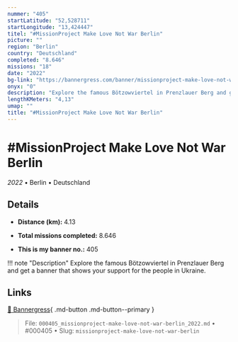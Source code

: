```yaml
---
nummer: "405"
startLatitude: "52,528711"
startLongitude: "13,424447"
titel: "#MissionProject Make Love Not War Berlin"
picture: ""
region: "Berlin"
country: "Deutschland"
completed: "8.646"
missions: "18"
date: "2022"
bg-link: "https://bannergress.com/banner/missionproject-make-love-not-war-berlin-d5d5"
onyx: "0"
description: "Explore the famous Bötzowviertel in Prenzlauer Berg and get a banner that shows your support for the people in Ukraine."
lengthKMeters: "4,13"
umap: ""
title: "#MissionProject Make Love Not War Berlin"
---
```

# #MissionProject Make Love Not War Berlin

*2022* • Berlin • Deutschland



## Details
- **Distance (km):** 4.13

- **Total missions completed:** 8.646
- **This is my banner no.:** 405


!!! note "Description"
    Explore the famous Bötzowviertel in Prenzlauer Berg and get a banner that shows your support for the people in Ukraine.



## Links
[🔗 Bannergress](https://bannergress.com/banner/missionproject-make-love-not-war-berlin-d5d5){ .md-button .md-button--primary }



> File: `000405_missionproject-make-love-not-war-berlin_2022.md` • #000405 • Slug: `missionproject-make-love-not-war-berlin`
